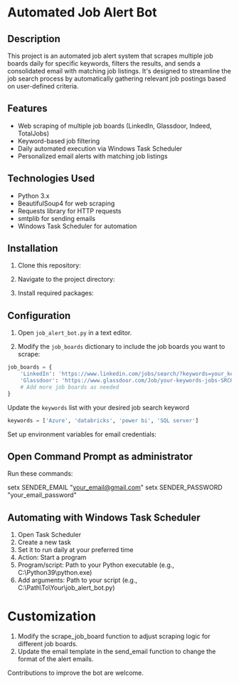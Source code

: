 # Automated Job Alert Bot

## Description
This project is an automated job alert system that scrapes multiple job boards daily for specific keywords, filters the results, and sends a consolidated email with matching job listings. It's designed to streamline the job search process by automatically gathering relevant job postings based on user-defined criteria.

## Features
- Web scraping of multiple job boards (LinkedIn, Glassdoor, Indeed, TotalJobs)
- Keyword-based job filtering
- Daily automated execution via Windows Task Scheduler
- Personalized email alerts with matching job listings

## Technologies Used
- Python 3.x
- BeautifulSoup4 for web scraping
- Requests library for HTTP requests
- smtplib for sending emails
- Windows Task Scheduler for automation

## Installation

1. Clone this repository:

2. Navigate to the project directory:

3. Install required packages:

## Configuration

1. Open `job_alert_bot.py` in a text editor.

2. Modify the `job_boards` dictionary to include the job boards you want to scrape:
```python
job_boards = {
    'LinkedIn': 'https://www.linkedin.com/jobs/search/?keywords=your_keywords',
    'Glassdoor': 'https://www.glassdoor.com/Job/your-keywords-jobs-SRCH_KO0,17.htm',
    # Add more job boards as needed
}

```
Update the `keywords` list with your desired job search keyword
```python
keywords = ['Azure', 'databricks', 'power bi', 'SQL server']
```
Set up environment variables for email credentials:

## Open Command Prompt as administrator
Run these commands:

setx SENDER_EMAIL "your_email@gmail.com"
setx SENDER_PASSWORD "your_email_password"

## Automating with Windows Task Scheduler

1. Open Task Scheduler
2. Create a new task
3. Set it to run daily at your preferred time
4. Action: Start a program
5. Program/script: Path to your Python executable (e.g., C:\Python39\python.exe)
6. Add arguments: Path to your script (e.g., C:\Path\To\Your\job_alert_bot.py)

# Customization

1. Modify the scrape_job_board function to adjust scraping logic for different job boards.
2. Update the email template in the send_email function to change the format of the alert emails.

Contributions to improve the bot are welcome.
